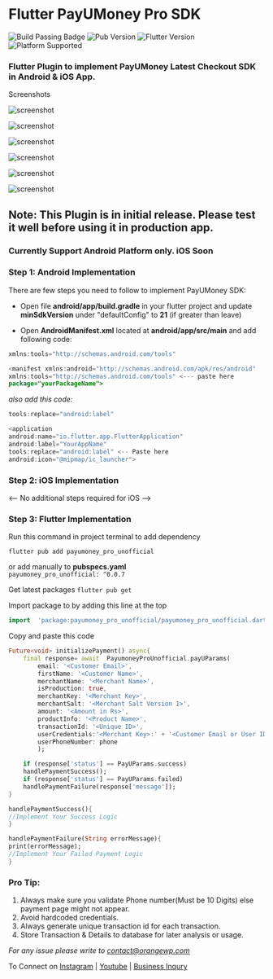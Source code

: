 # Flutter PayUMoney Pro SDK

![Build Passing Badge](https://img.shields.io/badge/build-Passing-brightgreen) ![Pub Version](https://img.shields.io/pub/v/payumoney_pro_unofficial?label=Version) ![Flutter Version](https://img.shields.io/badge/Flutter-v2.2.3-blue) ![Platform Supported](https://img.shields.io/badge/Platform%20Supported-Android%20%7C%20iOS-red)

### Flutter Plugin to implement PayUMoney Latest Checkout SDK in Android & iOS App.

Screenshots

![screenshot](https://github.com/orangepreneur/payumoneySDK/blob/master/screenshots/main.jpg)

![screenshot](https://github.com/orangepreneur/payumoneySDK/blob/master/screenshots/paymentpage.jpg)

![screenshot](https://github.com/orangepreneur/payumoneySDK/blob/master/screenshots/card.jpg)

![screenshot](https://github.com/orangepreneur/payumoneySDK/blob/master/screenshots/upi.jpg)

![screenshot](https://github.com/orangepreneur/payumoneySDK/blob/master/screenshots/wallets.jpg)

![screenshot](https://github.com/orangepreneur/payumoneySDK/blob/master/screenshots/netbanking.jpg)

## Note: This Plugin is in initial release. Please test it well before using it in production app.

### Currently Support Android Platform only. iOS Soon

### Step 1: Android Implementation

There are few steps you need to follow to implement PayUMoney SDK:

- Open file **android/app/build.gradle** in your flutter project and update **minSdkVersion** under "defaultConfig" to **21** (if greater than leave)

- Open **AndroidManifest.xml** located at **android/app/src/main** and add following code:

```java
xmlns:tools="http://schemas.android.com/tools"
```

```java
<manifest xmlns:android="http://schemas.android.com/apk/res/android"
xmlns:tools="http://schemas.android.com/tools" <--- paste here
package="yourPackageName">
```

_also add this code:_

```java
tools:replace="android:label"
```

```java
<application
android:name="io.flutter.app.FlutterApplication"
android:label="YourAppName"
tools:replace="android:label" <-- Paste here
android:icon="@mipmap/ic_launcher">
```

### Step 2: iOS Implementation

<-- No additional steps required for iOS -->

### Step 3: Flutter Implementation

Run this command in project terminal to add dependency

`flutter pub add payumoney_pro_unofficial`

or add manually to **pubspecs.yaml**  
`payumoney_pro_unofficial: ^0.0.7`

Get latest packages
`flutter pub get `

Import package to by adding this line at the top

```dart
import  'package:payumoney_pro_unofficial/payumoney_pro_unofficial.dart';
```

Copy and paste this code

```dart
Future<void> initializePayment() async{
	final response= await  PayumoneyProUnofficial.payUParams(
		email: '<Customer Email>',
		firstName: '<Customer Name>',
		merchantName: '<Merchant Name>',
		isProduction: true,
		merchantKey: '<Merchant Key>',
		merchantSalt: '<Merchant Salt Version 1>',
		amount: '<Amount in Rs>',
		productInfo: '<Product Name>',
		transactionId: '<Unique ID>',
		userCredentials:'<Merchant Key>:' + '<Customer Email or User ID>',
		userPhoneNumber: phone
		);

	if (response['status'] == PayUParams.success)
	handlePaymentSuccess();
	if (response['status'] == PayUParams.failed)
	handlePaymentFailure(response['message']);
}

handlePaymentSuccess(){
//Implement Your Success Logic
}

handlePaymentFailure(String errorMessage){
print(errorMessage);
//Implement Your Failed Payment Logic
}

```

### Pro Tip:

1. Always make sure you validate Phone number(Must be 10 Digits) else payment page might not appear.
2. Avoid hardcoded credentials.
3. Always generate unique transaction id for each transaction.
4. Store Transaction & Details to database for later analysis or usage.

_For any issue please write to [contact@orangewp.com](mailto:contact@orangewp.com)_

To Connect on [Instagram](https://instagram.com/orangepreneur) | [Youtube](https://orangepreneur.com) | [Business Inqury](https://wa.me/916398259963)
